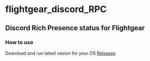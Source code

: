 # flightgear_discord_RPC

## Discord Rich Presence status for Flightgear

### How to use
Download and run latest vesion for your OS
[Releases](https://github.com/rdinit/flightgear_discord_RPC/releases)